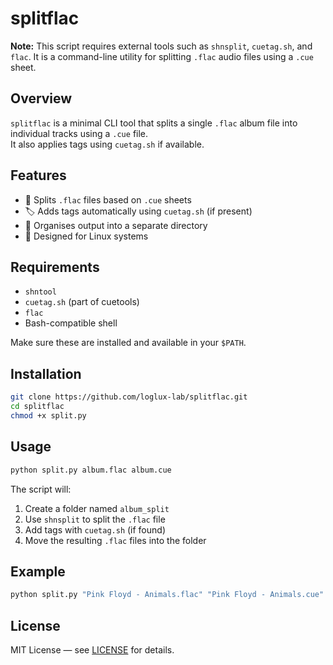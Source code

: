 # splitflac

**Note:** This script requires external tools such as `shnsplit`, `cuetag.sh`, and `flac`. It is a command-line utility for splitting `.flac` audio files using a `.cue` sheet.

## Overview

`splitflac` is a minimal CLI tool that splits a single `.flac` album file into individual tracks using a `.cue` file.  
It also applies tags using `cuetag.sh` if available.

## Features

- 🎵 Splits `.flac` files based on `.cue` sheets
- 🏷️ Adds tags automatically using `cuetag.sh` (if present)
- 📁 Organises output into a separate directory
- 🐧 Designed for Linux systems

## Requirements

- `shntool`
- `cuetag.sh` (part of cuetools)
- `flac`
- Bash-compatible shell

Make sure these are installed and available in your `$PATH`.

## Installation

```bash
git clone https://github.com/loglux-lab/splitflac.git
cd splitflac
chmod +x split.py
```

## Usage

```bash
python split.py album.flac album.cue
```

The script will:
1. Create a folder named `album_split`
2. Use `shnsplit` to split the `.flac` file
3. Add tags with `cuetag.sh` (if found)
4. Move the resulting `.flac` files into the folder

## Example

```bash
python split.py "Pink Floyd - Animals.flac" "Pink Floyd - Animals.cue"
```

## License

MIT License — see [LICENSE](LICENSE) for details.
